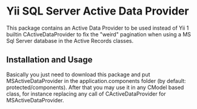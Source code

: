 Yii SQL Server Active Data Provider
==
This package contains an Active Data Provider to be used instead of Yii 1 builtin CActiveDataProvider to fix the "weird" pagination when using a MS Sql Server database in the Active Records classes.


Installation and Usage
--
Basically you just need to download this package and put MSActiveDataProvider in the application.components folder (by default: protected/components). 
After that you may use it in any CModel based class, for instance replacing any call of CActiveDataProvider for MSActiveDataProvider.


